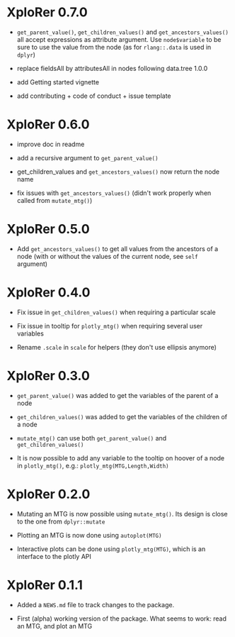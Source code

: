 # XploRer 0.7.0

* `get_parent_value()`, `get_children_values()` and `get_ancestors_values()` all accept expressions as attribute argument. Use `node$variable` to be sure to use the value from the node (as for `rlang::.data` is used in `dplyr`)

* replace fieldsAll by attributesAll in nodes following data.tree 1.0.0

* add Getting started vignette 

* add contributing + code of conduct + issue template


# XploRer 0.6.0

* improve doc in readme 

* add a recursive argument to `get_parent_value()`

* get_children_values and `get_ancestors_values()` now return the node name

* fix issues with `get_ancestors_values()` (didn't work properly when called from `mutate_mtg()`)


# XploRer 0.5.0

 * Add `get_ancestors_values()` to get all values from the ancestors of a node (with or without the values of the current node, see `self` argument) 

# XploRer 0.4.0

* Fix issue in `get_children_values()` when requiring a particular scale

* Fix issue in tooltip for `plotly_mtg()` when requiring several user variables

* Rename `.scale` in `scale` for helpers (they don't use ellipsis anymore)

# XploRer 0.3.0

* `get_parent_value()` was added to get the variables of the parent of a node

* `get_children_values()` was added to get the variables of the children of a node

* `mutate_mtg()` can use both `get_parent_value()` and `get_children_values()`

* It is now possible to add any variable to the tooltip on hoover of a node in `plotly_mtg()`, e.g.: `plotly_mtg(MTG,Length,Width)`

# XploRer 0.2.0

* Mutating an MTG is now possible using `mutate_mtg()`. Its design is close to the one from `dplyr::mutate`

* Plotting an MTG is now done using `autoplot(MTG)`  

* Interactive plots can be done using `plotly_mtg(MTG)`, which is an interface to the plotly API

# XploRer 0.1.1

* Added a `NEWS.md` file to track changes to the package.  

* First (alpha) working version of the package. What seems to work: read an MTG, and plot an MTG

